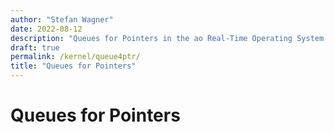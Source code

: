 ```yaml
---
author: "Stefan Wagner"
date: 2022-08-12
description: "Queues for Pointers in the ao Real-Time Operating System (RTOS)."
draft: true
permalink: /kernel/queue4ptr/
title: "Queues for Pointers"
---
```


# Queues for Pointers
